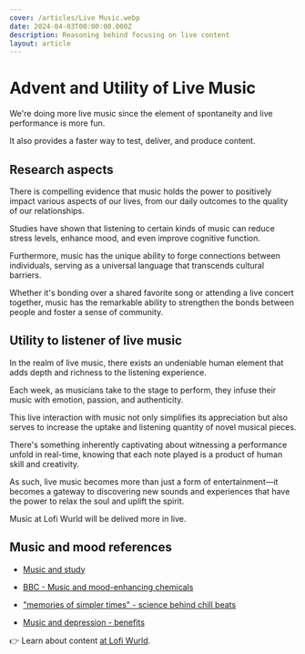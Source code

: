 ```yaml
---
cover: /articles/Live Music.webp
date: 2024-04-03T00:00:00.000Z
description: Reasoning behind focusing on live content
layout: article
---
```


# Advent and Utility of Live Music

We're doing more live music since the element of spontaneity and live performance is more fun.

It also provides a faster way to test, deliver, and produce content.

## Research aspects

There is compelling evidence that music holds the power to positively impact various aspects of our lives, from our daily outcomes to the quality of our relationships. 

Studies have shown that listening to certain kinds of music can reduce stress levels, enhance mood, and even improve cognitive function. 

Furthermore, music has the unique ability to forge connections between individuals, serving as a universal language that transcends cultural barriers. 

Whether it's bonding over a shared favorite song or attending a live concert together, music has the remarkable ability to strengthen the bonds between people and foster a sense of community.

## Utility to listener of live music

In the realm of live music, there exists an undeniable human element that adds depth and richness to the listening experience. 

Each week, as musicians take to the stage to perform, they infuse their music with emotion, passion, and authenticity. 

This live interaction with music not only simplifies its appreciation but also serves to increase the uptake and listening quantity of novel musical pieces. 

There's something inherently captivating about witnessing a performance unfold in real-time, knowing that each note played is a product of human skill and creativity. 

As such, live music becomes more than just a form of entertainment—it becomes a gateway to discovering new sounds and experiences that have the power to relax the soul and uplift the spirit.

Music at Lofi Wurld will be delived more in live.

## Music and mood references

- [Music and study](https://www.uow.edu.au/media/2019/is-it-ok-to-listen-to-music-while-studying.php)

- [BBC - Music and mood-enhancing chemicals](https://www.bbc.co.uk/news/health-12135590)
- ["memories of simpler times" - science behind chill beats](https://www.engadget.com/2018-07-23-the-science-behind-beats-to-study-to.html?guce_referrer=aHR0cHM6Ly93d3cuaW5jLmNvbS8&guce_referrer_sig=AQAAAKgadwS3OpKapcUTIO-aYbX8NtTw3pEtQIVIZvA8meASe8LkfYfnzQPHDXr0PNPKjLRQwY7ejJMhjfHBzj3M2qZrwElylglfwhSEYuZHvTviNZMMcFbOw-PAj3VVfvC4Cq65uqrptHkfCtidb615subkQz4ZAB1q2BZeywX93poX&guccounter=2)
- [Music and depression - benefits](https://pubmed.ncbi.nlm.nih.gov/29144545/)

👉 Learn about content [at Lofi Wurld](/articles/shows).
